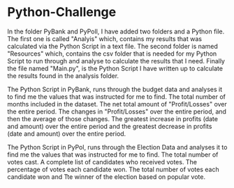 # Python-Challenge
In the folder PyBank and PyPoll, I have added two folders and a Python file. The first one is called "Analyis" which, contains my results that was calculated via the Python Script in a text file. The second folder is named "Resources" which, contains the csv folder that is needed for my Python Script to run through and analyse to calculate the results that I need. Finally the file named "Main.py", is the Python Script I have written up to calculate the results found in the analysis folder.

The Python Script in PyBank, runs through the budget data and analyses it to find me the values that was instructed for me to find. The total number of months included in the dataset. The net total amount of "Profit/Losses" over the entire period. The changes in "Profit/Losses" over the entire period, and then the average of those changes. The greatest increase in profits (date and amount) over the entire period and the greatest decrease in profits (date and amount) over the entire period.

The Python Script in PyPol, runs through the Election Data and analyses it to find me the values that was instructed for me to find. The total number of votes cast. A complete list of candidates who received votes. The percentage of votes each candidate won. The total number of votes each candidate won and Tte winner of the election based on popular vote.